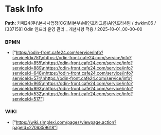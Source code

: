 # Task Info

**Path:** 카페24(주)\본사사업장\[CG]MI본부\MI인프라그룹\AI인프라4팀 / dwkim06 / [337158] Odin 인프라 운영 관리 _ 개선사항 적용 / 2025-10-01_00-00-00

### BPMN
- ["https://odin-front.cafe24.com/service/info?serviceId=751\nhttps://odin-front.cafe24.com/service/info?serviceId=855\nhttps://odin-front.cafe24.com/service/info?serviceId=889\nhttps://odin-front.cafe24.com/service/info?serviceId=648\nhttps://odin-front.cafe24.com/service/info?serviceId=574\nhttps://odin-front.cafe24.com/service/info?serviceId=965\nhttps://odin-front.cafe24.com/service/info?serviceId=993\nhttps://odin-front.cafe24.com/service/info?serviceId=532\nhttps://odin-front.cafe24.com/service/info?serviceId=517"]

### WIKI
- ["https://wiki.simplexi.com/pages/viewpage.action?pageId=2706359618"]


